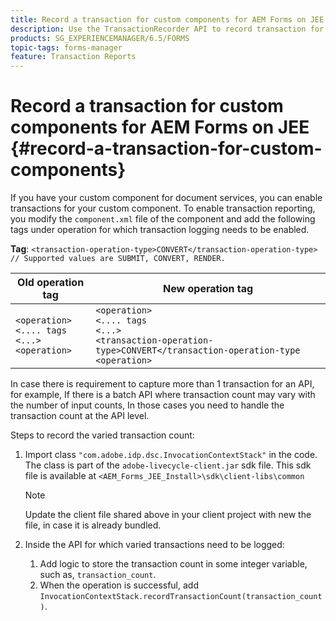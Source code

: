 ```yaml
---
title: Record a transaction for custom components for AEM Forms on JEE.
description: Use the TransactionRecorder API to record transaction for custom component.
products: SG_EXPERIENCEMANAGER/6.5/FORMS
topic-tags: forms-manager
feature: Transaction Reports
---
```

# Record a transaction for custom components for AEM Forms on JEE {#record-a-transaction-for-custom-components}

If you have your custom component for document services, you can enable transactions for your custom component. To enable transaction reporting, you modify the `component.xml` file of the component and add the following tags under operation for which transaction logging needs to be enabled.

**Tag**: `<transaction-operation-type>CONVERT</transaction-operation-type> // Supported values are SUBMIT, CONVERT, RENDER.`

| Old operation tag      | New operation tag |
| ----------- | ----------- |
| `<operation>`<br> `<.... tags`<br>`<...>`<br>`<operation>` | `<operation>`<br> `<.... tags`<br>`<...>`<br>`<transaction-operation-type>CONVERT</transaction-operation-type`<br>`<operation>` |

In case there is requirement to capture more than 1 transaction for an API, for example, If there is a batch API where transaction count may vary with the number of input counts, In those cases you need to handle the transaction count at the API level.

<!--For example, you can set count for your custom component by importing class `"com.adobe.idp.dsc.InvocationContextStack"` in the code available at `adobe-livecycle-client.jar`  and determine the transaction count basis API input/result and add (In this case we add count is equal to 3):
`InvocationContextStack.recordTransactionCount(<count>).` to 
`InvocationContextStack.recordTransactionCount(3)`.-->

Steps to record the varied transaction count:

1. Import class `"com.adobe.idp.dsc.InvocationContextStack"` in the code. The class is part of the `adobe-livecycle-client.jar` sdk file. This sdk file is available at `<AEM_Forms_JEE_Install>\sdk\client-libs\common`

    >[!Note] 
    > Update the client file shared above in your client project with new the file, in case it is already bundled.

1. Inside the API for which varied transactions need to be logged:
    1. Add logic to store the transaction count in some integer variable, such as, `transaction_count`.
    1. When the operation is successful, add `InvocationContextStack.recordTransactionCount(transaction_count)`.


